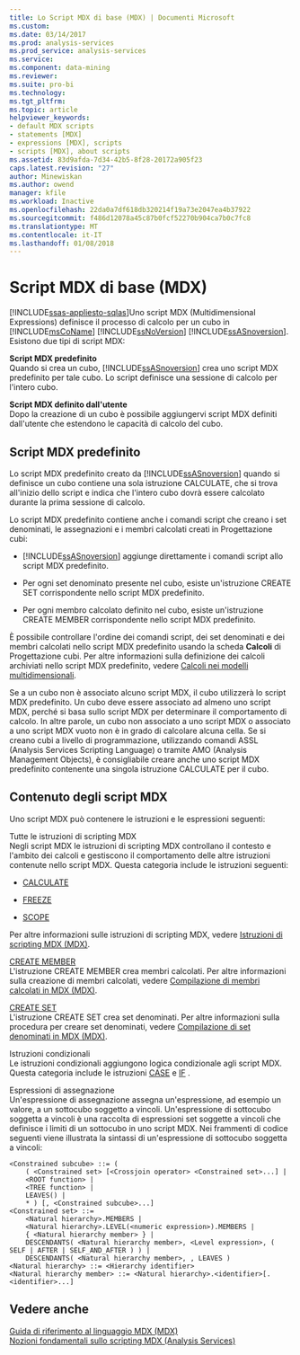 ```yaml
---
title: Lo Script MDX di base (MDX) | Documenti Microsoft
ms.custom: 
ms.date: 03/14/2017
ms.prod: analysis-services
ms.prod_service: analysis-services
ms.service: 
ms.component: data-mining
ms.reviewer: 
ms.suite: pro-bi
ms.technology: 
ms.tgt_pltfrm: 
ms.topic: article
helpviewer_keywords:
- default MDX scripts
- statements [MDX]
- expressions [MDX], scripts
- scripts [MDX], about scripts
ms.assetid: 83d9afda-7d34-42b5-8f28-20172a905f23
caps.latest.revision: "27"
author: Minewiskan
ms.author: owend
manager: kfile
ms.workload: Inactive
ms.openlocfilehash: 22da0a7df618db320214f19a73e2047ea4b37922
ms.sourcegitcommit: f486d12078a45c87b0fcf52270b904ca7b0c7fc8
ms.translationtype: MT
ms.contentlocale: it-IT
ms.lasthandoff: 01/08/2018
---
```

# <a name="the-basic-mdx-script-mdx"></a>Script MDX di base (MDX)
[!INCLUDE[ssas-appliesto-sqlas](../../../includes/ssas-appliesto-sqlas.md)]Uno script MDX (Multidimensional Expressions) definisce il processo di calcolo per un cubo in [!INCLUDE[msCoName](../../../includes/msconame-md.md)] [!INCLUDE[ssNoVersion](../../../includes/ssnoversion-md.md)] [!INCLUDE[ssASnoversion](../../../includes/ssasnoversion-md.md)]. Esistono due tipi di script MDX:  
  
 **Script MDX predefinito**  
 Quando si crea un cubo, [!INCLUDE[ssASnoversion](../../../includes/ssasnoversion-md.md)] crea uno script MDX predefinito per tale cubo. Lo script definisce una sessione di calcolo per l'intero cubo.  
  
 **Script MDX definito dall'utente**  
 Dopo la creazione di un cubo è possibile aggiungervi script MDX definiti dall'utente che estendono le capacità di calcolo del cubo.  
  
## <a name="the-default-mdx-script"></a>Script MDX predefinito  
 Lo script MDX predefinito creato da [!INCLUDE[ssASnoversion](../../../includes/ssasnoversion-md.md)] quando si definisce un cubo contiene una sola istruzione CALCULATE, che si trova all'inizio dello script e indica che l'intero cubo dovrà essere calcolato durante la prima sessione di calcolo.  
  
 Lo script MDX predefinito contiene anche i comandi script che creano i set denominati, le assegnazioni e i membri calcolati creati in Progettazione cubi:  
  
-   [!INCLUDE[ssASnoversion](../../../includes/ssasnoversion-md.md)] aggiunge direttamente i comandi script allo script MDX predefinito.  
  
-   Per ogni set denominato presente nel cubo, esiste un'istruzione CREATE SET corrispondente nello script MDX predefinito.  
  
-   Per ogni membro calcolato definito nel cubo, esiste un'istruzione CREATE MEMBER corrispondente nello script MDX predefinito.  
  
 È possibile controllare l'ordine dei comandi script, dei set denominati e dei membri calcolati nello script MDX predefinito usando la scheda **Calcoli** di Progettazione cubi. Per altre informazioni sulla definizione dei calcoli archiviati nello script MDX predefinito, vedere [Calcoli nei modelli multidimensionali](../../../analysis-services/multidimensional-models/calculations-in-multidimensional-models.md).  
  
 Se a un cubo non è associato alcuno script MDX, il cubo utilizzerà lo script MDX predefinito. Un cubo deve essere associato ad almeno uno script MDX, perché si basa sullo script MDX per determinare il comportamento di calcolo. In altre parole, un cubo non associato a uno script MDX o associato a uno script MDX vuoto non è in grado di calcolare alcuna cella. Se si creano cubi a livello di programmazione, utilizzando comandi ASSL (Analysis Services Scripting Language) o tramite AMO (Analysis Management Objects), è consigliabile creare anche uno script MDX predefinito contenente una singola istruzione CALCULATE per il cubo.  
  
## <a name="mdx-script-content"></a>Contenuto degli script MDX  
 Uno script MDX può contenere le istruzioni e le espressioni seguenti:  
  
 Tutte le istruzioni di scripting MDX  
 Negli script MDX le istruzioni di scripting MDX controllano il contesto e l'ambito dei calcoli e gestiscono il comportamento delle altre istruzioni contenute nello script MDX. Questa categoria include le istruzioni seguenti:  
  
-   [CALCULATE](../../../mdx/mdx-scripting-calculate.md)  
  
-   [FREEZE](../../../mdx/mdx-scripting-freeze.md)  
  
-   [SCOPE](../../../mdx/mdx-scripting-scope.md)  
  
 Per altre informazioni sulle istruzioni di scripting MDX, vedere [Istruzioni di scripting MDX &#40;MDX&#41;](../../../mdx/mdx-scripting-statements-mdx.md).  
  
 [CREATE MEMBER](../../../mdx/mdx-data-definition-create-member.md)  
 L'istruzione CREATE MEMBER crea membri calcolati. Per altre informazioni sulla creazione di membri calcolati, vedere [Compilazione di membri calcolati in MDX &#40;MDX&#41;](../../../analysis-services/multidimensional-models/mdx/mdx-calculated-members-building-calculated-members.md).  
  
 [CREATE SET](../../../mdx/mdx-data-definition-create-set.md)  
 L'istruzione CREATE SET crea set denominati. Per altre informazioni sulla procedura per creare set denominati, vedere [Compilazione di set denominati in MDX &#40;MDX&#41;](../../../analysis-services/multidimensional-models/mdx/mdx-named-sets-building-named-sets.md).  
  
 Istruzioni condizionali  
 Le istruzioni condizionali aggiungono logica condizionale agli script MDX. Questa categoria include le istruzioni [CASE](../../../mdx/case-statement-mdx.md) e [IF](../../../mdx/mdx-scripting-if.md) .  
  
 Espressioni di assegnazione  
 Un'espressione di assegnazione assegna un'espressione, ad esempio un valore, a un sottocubo soggetto a vincoli. Un'espressione di sottocubo soggetta a vincoli è una raccolta di espressioni set soggette a vincoli che definisce i limiti di un sottocubo in uno script MDX. Nei frammenti di codice seguenti viene illustrata la sintassi di un'espressione di sottocubo soggetta a vincoli:  
  
```  
<Constrained subcube> ::= (   
    ( <Constrained set> [<Crossjoin operator> <Constrained set>...] |  
    <ROOT function> |  
    <TREE function> |  
    LEAVES() |  
    * ) [, <Constrained subcube>...]  
<Constrained set> ::=   
    <Natural hierarchy>.MEMBERS |   
    <Natural hierarchy>.LEVEL(<numeric expression>).MEMBERS |   
    { <Natural hierarchy member> } |   
    DESCENDANTS( <Natural hierarchy member>, <Level expression>, ( SELF | AFTER | SELF_AND_AFTER ) ) |   
    DESCENDANTS( <Natural hierarchy member>, , LEAVES )  
<Natural hierarchy> ::= <Hierarchy identifier>  
<Natural hierarchy member> ::= <Natural hierarchy>.<identifier>[.<identifier>...]  
```  
  
## <a name="see-also"></a>Vedere anche  
 [Guida di riferimento al linguaggio MDX &#40;MDX&#41;](../../../mdx/mdx-language-reference-mdx.md)   
 [Nozioni fondamentali sullo scripting MDX &#40;Analysis Services&#41;](../../../analysis-services/multidimensional-models/mdx/mdx-scripting-fundamentals-analysis-services.md)  
  
  
